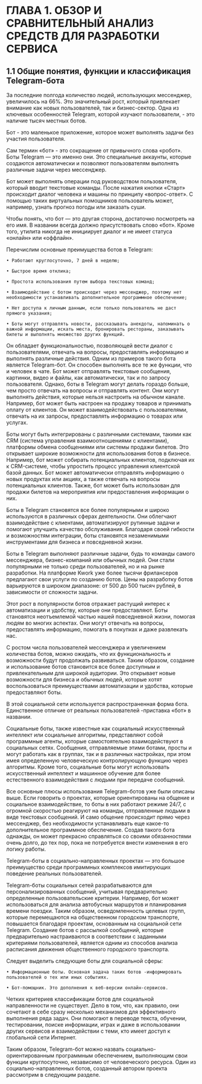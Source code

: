 # ГЛАВА 1. ОБЗОР И СРАВНИТЕЛЬНЫЙ АНАЛИЗ СРЕДСТВ ДЛЯ РАЗРАБОТКИ СЕРВИСА

## 1.1 Общие понятия, функции и классификация Telegram-бота

За последние полгода количество людей, использующих мессенджер, увеличилось на 66%. Это значительный рост, который привлекает внимание как новых пользователей, так и бизнес-сектор. Одна из ключевых особенностей Telegram, которой изучают пользователи, - это наличие тысяч местных ботов.

Бот - это маленькое приложение, которое может выполнять задачи без участия пользователя.

Сам термин «бот» - это сокращение от привычного слова «робот». Боты Telegram — это именно они. Это специальные аккаунты, которые создаются автоматически и позволяют пользователям выполнять различные задачи через мессенджер.

Бот может выполнять операции под руководством пользователя, который вводит текстовые команды. После нажатия кнопки «Старт» происходит диалог человека и машины по принципу «вопрос-ответ». С помощью таких виртуальных помощников пользователь может, например, узнать прогноз погоды или заказать суши.

Чтобы понять, что бот — это другая сторона, достаточно посмотреть на его имя. В названии всегда должно присутствовать слово «бот». Кроме того, утилита никогда не инициирует диалог и не имеет статуса «онлайн» или «оффлайн».

Перечислим основные преимущества ботов в Telegram:

    • Работают круглосуточно, 7 дней в неделю;

    • Быстрое время отклика;

    • Простота использования путем выбора текстовых команд;

    • Взаимодействие с ботом происходит через мессенджер, поэтому нет необходимости устанавливать дополнительное программное обеспечение;

    • Нет доступа к личным данным, если только пользователь не даст прямого указания;

    • Боты могут отправлять новости, рассказывать анекдоты, напоминать о важной информации, искать места, бронировать рестораны, заказывать билеты и выполнять множество других функций.

Он обладает функциональностью, позволяющей вести диалог с пользователями, отвечать на вопросы, предоставлять информацию и выполнять различные действия. Одним из примеров такого бота является Telegram-бот. Он способен выполнять все те же функции, что и человек в чате. Бот может отправлять текстовые сообщения, картинки, видео и файлы, как автоматически, так и по запросу пользователя. Однако, боты в Telegram могут делать гораздо больше, чем просто отвечать на вопросы и отправлять контент. Они могут выполнять действия, которые нельзя настроить на обычном канале. Например, бот может быть настроен на продажу товаров и принимать оплату от клиентов. Он может взаимодействовать с пользователями, отвечать на их запросы, предоставлять информацию о товарах или услугах. 

Боты могут быть интегрированы с различными системами, такими как CRM (система управления взаимоотношениями с клиентами), платформы обмена сообщениями или системы продажи билетов. Это открывает широкие возможности для использования ботов в бизнесе. Например, бот может собирать потенциальных клиентов, подключая их к CRM-системе, чтобы упростить процесс управления клиентской базой данных. Бот может автоматически отправлять информацию о новых продуктах или акциях, а также отвечать на вопросы потенциальных клиентов. Также, бот может быть использован для продажи билетов на мероприятия или предоставления информации о них. 

Боты в Telegram становятся все более популярными и широко используются в различных сферах деятельности. Они облегчают взаимодействие с клиентами, автоматизируют рутинные задачи и помогают улучшить качество обслуживания. Благодаря своей гибкости и возможностям интеграции, боты становятся незаменимыми инструментами для бизнеса и повседневной жизни.

Боты в Telegram выполняют различные задачи, будь то команды самого мессенджера, бизнес-компаний или обычных людей. Они стали популярными не только среди пользователей, но и на рынке разработки. На платформе Kwork уже более тысячи фрилансеров предлагают свои услуги по созданию ботов. Цены на разработку ботов варьируются в широком диапазоне: от 500 до 500 тысяч рублей, в зависимости от сложности задачи. 

Этот рост в популярности ботов отражает растущий интерес к автоматизации и удобству, которые они предоставляют. Боты становятся неотъемлемой частью нашей повседневной жизни, помогая людям во многих аспектах. Они могут отвечать на вопросы, предоставлять информацию, помогать в покупках и даже развлекать нас.

С ростом числа пользователей мессенджера и увеличением количества ботов, можно ожидать, что их функциональность и возможности будут продолжать развиваться. Таким образом, создание и использование ботов становится все более доступным и привлекательным для широкой аудитории. Это открывает новые возможности для бизнеса и обычных людей, которые хотят воспользоваться преимуществами автоматизации и удобства, которые предоставляют боты.

В этой социальной сети используется распространенная форма бота. Единственное отличие от реальных пользователей -приставка «бот» в названии.

Социальные боты, также известные как социальный искусственный интеллект или социальные алгоритмы, представляют собой программные агенты, которые самостоятельно взаимодействуют в социальных сетях. Сообщения, отправляемые этими ботами, просты и могут работать как в группах, так и в различных настройках, при этом имея определенную человеческую контролирующую функцию через алгоритмы. Кроме того, социальные боты могут использовать искусственный интеллект и машинное обучение для более естественного взаимодействия с людьми при передаче сообщений. 

Все основные плюсы использования Telegram-ботов уже были описаны выше. Если говорить о проектах, которые ориентированы на общение и социальное взаимодействие, то боты в них работают режиме 24/7, с огромной скоростью реагируют на команды, отправленные людьми в виде текстовых сообщений. И само общение происходит прямо через мессенджер, без необходимости устанавливать еще какое-то дополнительное программное обеспечение. Создав такого бота однажды, он может прекрасно справляться со своими обязанностями очень долго, до тех пор, пока не потребуется внести изменения в его логику работы.

Telegram-боты в социально-направленных проектах — это большое преимущество среди программных комплексов имитирующих поведение реальных пользователей.

Telegram-боты социальных сетей разрабатываются для персонализированных сообщений, учитывая предварительно определенные пользовательские критерии. Например, бот может использоваться для анализа автобусных маршрутов и планирования времени поездки. Таким образом, осведомленность целевых групп, которые перемещаются на общественном городском транспорте, повышается благодаря проектам, основанным на социальной сети Telegram. Создание ботов с рассылкой сообщений, которые предварительно настраиваются в соответствии с заданными критериями пользователей, является одним из способов анализа расписания движения общественного городского транспорта.

Следует выделить следующие боты для социальной сферы:

    • Информационные боты. Основная задача таких ботов -информировать пользователей о тех или иных событиях.

    • Бот-помощник. Это дополнения к веб-версии онлайн-сервисов.

Четких критериев классификации ботов для социальной направленности не существует. Дело в том, что, как правило, они сочетают в себе сразу несколько механизмов для эффективного выполнения ряда задач. Они помогают в переводе текста, обучении, тестировании, поиске информации, играх и даже в использовании других сервисов и взаимодействии с теми, кто имеет доступ к глобальной сети Интернет.

Таким образом, Telegram-бот можно назвать социально-ориентированным программным обеспечением, выполняющим свои функции круглосуточно, независимо от человеческого ресурса. Один из социально-направленных ботов, созданный автором проекта рассмотрим в следующим разделе.